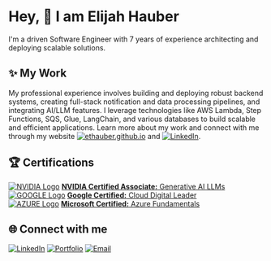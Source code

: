 # Hey,  👋 I am Elijah Hauber

I'm a driven Software Engineer with 7 years of experience architecting and deploying scalable solutions.

## ✨ My Work

My professional experience involves building and deploying robust backend systems, creating full-stack notification and data processing pipelines, and integrating AI/LLM features. I leverage technologies like AWS Lambda, Step Functions, SQS, Glue, LangChain, and various databases to build scalable and efficient applications. Learn more about my work and connect with me through my website [![ethauber.github.io](https://img.shields.io/badge/ethauber.github.io-ffc107?logo=buymeacoffee&logoColor=000&style=flat-square)](https://ethauber.github.io) and [![LinkedIn](https://img.shields.io/badge/LinkedIn-0077B5?logo=linkedin&logoColor=white&style=flat-square)](https://www.linkedin.com/in/ethauber).

## 🏆 Certifications

[![NVIDIA Logo](https://img.shields.io/badge/NVIDIA-76B900?logo=nvidia&logoColor=fff&style=flat-square)](https://www.credly.com/badges/7ce1f502-14a8-406f-b6da-5f54201386bf/linked_in_profile) [**NVIDIA Certified Associate:** Generative AI LLMs](https://www.credly.com/badges/7ce1f502-14a8-406f-b6da-5f54201386bf/linked_in_profile)  
[![GOOGLE Logo](https://img.shields.io/badge/Google-4285F4?logo=google&logoColor=fff&style=flat-square)](https://www.credly.com/badges/5e9f7a56-57f3-44e8-8874-53cd7e8871b1/public_url) [**Google Certified:** Cloud Digital Leader](https://www.credly.com/badges/5e9f7a56-57f3-44e8-8874-53cd7e8871b1/public_url)  
[![AZURE Logo](https://img.shields.io/badge/Microsoft%20Azure-0089D6?logo=msazure&logoColor=fff&style=flat-square)](https://learn.microsoft.com/en-us/users/elih-8332/credentials/da01972dcb698ef2) [**Microsoft Certified:** Azure Fundamentals](https://learn.microsoft.com/en-us/users/elih-8332/credentials/da01972dcb698ef2)  

## 🌐 Connect with me

[![LinkedIn](https://img.shields.io/badge/LinkedIn-0077B5?logo=linkedin&logoColor=white&style=flat-square)](https://www.linkedin.com/in/ethauber)
[![Portfolio](https://img.shields.io/badge/Portfolio-000000?logo=github&logoColor=white&style=flat-square)](https://ethauber.github.io)
[![Email](https://img.shields.io/badge/Email-0078D4?logo=microsoft-outlook&logoColor=white&style=flat-square)](mailto:ethauber@outlook.com)
